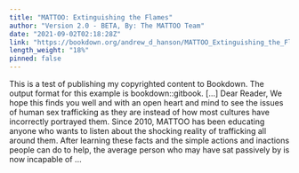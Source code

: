 ```yaml
---
title: "MATTOO: Extinguishing the Flames"
author: "Version 2.0 - BETA, By: The MATTOO Team"
date: "2021-09-02T02:18:28Z"
link: "https://bookdown.org/andrew_d_hanson/MATTOO_Extinguishing_the_Flames/"
length_weight: "18%"
pinned: false
---
```


This is a test of publishing my copyrighted content to Bookdown. The output format for this example is bookdown::gitbook. [...] Dear Reader, We hope this finds you well and with an open heart and mind to see the issues of human sex trafficking as they are instead of how most cultures have incorrectly portrayed them. Since 2010, MATTOO has been educating anyone who wants to listen about the shocking reality of trafficking all around them. After learning these facts and the simple actions and inactions people can do to help, the average person who may have sat passively by is now incapable of ...
